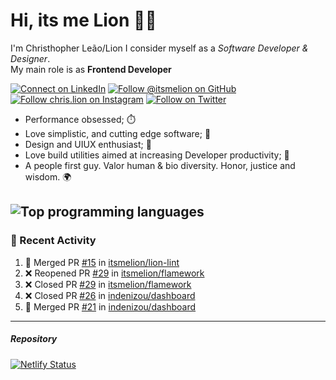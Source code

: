 # Hi, its me Lion 👋🦁

I'm Christhopher Leão/Lion
I consider myself as a _Software Developer & Designer_.<br/>My main role is as <b>Frontend Developer</b>
<br />

[![Connect on LinkedIn](https://img.shields.io/badge/--linkedin?label=LinkedIn&logo=LinkedIn&style=social)](https://www.linkedin.com/in/chrislion)
[![Follow @itsmelion on GitHub](https://img.shields.io/github/followers/itsmelion?label=follow%20%40itsmeLion&style=social)](https://github.com/itsmelion)
[![Follow chris.lion on Instagram](https://img.shields.io/badge/--instagram?label=@chris.lion&logo=Instagram&style=social)](https://instagram.com/chris.lion)
[![Follow on Twitter](https://img.shields.io/badge/--twitter?label=@ChrisLion_me&logo=Twitter&style=social)](https://twitter.com/chrislion_me)

- Performance obsessed; ⏱️
- Love simplistic, and cutting edge software; 📆
- Design and UIUX enthusiast; 🎨
- Love build utilities aimed at increasing Developer productivity; 🧰
- A people first guy. Valor human & bio diversity. Honor, justice and wisdom. 🌍

![Top programming languages](https://github-readme-stats.vercel.app/api/top-langs/?username=itsmelion&hide=php)
---
### 📰 Recent Activity

<!--START_SECTION:activity-->
1. 🎉 Merged PR [#15](https://github.com//itsmelion/lion-lint/pull/15) in [itsmelion/lion-lint](https://github.com//itsmelion/lion-lint)
2. ❌ Reopened PR [#29](https://github.com//itsmelion/flamework/pull/29) in [itsmelion/flamework](https://github.com//itsmelion/flamework)
3. ❌ Closed PR [#29](https://github.com//itsmelion/flamework/pull/29) in [itsmelion/flamework](https://github.com//itsmelion/flamework)
4. ❌ Closed PR [#26](https://github.com//indenizou/dashboard/pull/26) in [indenizou/dashboard](https://github.com//indenizou/dashboard)
5. 🎉 Merged PR [#21](https://github.com//indenizou/dashboard/pull/21) in [indenizou/dashboard](https://github.com//indenizou/dashboard)
<!--END_SECTION:activity-->

___

##### Repository
[![Netlify Status](https://api.netlify.com/api/v1/badges/9e2e6136-1ab9-42fc-8d4e-188512d5d841/deploy-status)](https://app.netlify.com/sites/lion-portfolio/deploys)
